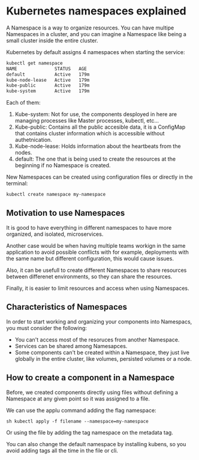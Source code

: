 # Kubernetes namespaces explained

A Namespace is a way to organize resources.
You can have multipe Namespaces in a cluster, and you can imagine a Namespace like being a small cluster inside the entire cluster.

Kubernetes by default assigns 4 namespaces when starting the service:

```sh
kubectl get namespace
NAME              STATUS   AGE
default           Active   179m
kube-node-lease   Active   179m
kube-public       Active   179m
kube-system       Active   179m
```
Each of them:

1. Kube-system: Not for use, the components desployed in here are managing processes like Master processes, kubectl, etc...
2. Kube-public: Contains all the public accesible data, it is a ConfigMap that contains cluster information which is accessible without authetnication.
3. Kube-node-lease: Holds information about the heartbeats from the nodes.
4. default: The one that is being used to create the resources at the beginning if no Namespace is created.

New Namespaces can be created using configuration files or directly in the terminal:

```sh
kubectl create namespace my-namespace
```
## Motivation to use Namespaces

It is good to have everything in different namespaces to have more organized, and isolated, microservices.

Another case would be when having multiple teams workign in the same application to avoid possible conflicts with for example, deployments with the same name but different configuration, this would cause issues.

Also, it can be usefull to create different Namespaces to share resources between differenet environments, so they can share the resources.

Finally, it is easier to limit resources and access when using Namespaces.

## Characteristics of Namespaces

In order to start working and organizing your components into Namespacs, you must consider the following:

* You can't access most of the resoruces from another Namespace.
* Services can be shared among Namesapces.
* Some components can't be created within a Namespace, they just live globally in the entire cluster, like volumes, persisted volumes or a node.

## How to create a component in a Namespace

Before, we created components directly using files without defining a Namespace at any given point so it was assigned to a file.

We can use the applu command adding the flag namespace:

```
sh kubectl apply -f filename --namespace=my-namespace
```

Or using the file by adding the tag namespace on the metadata tag.

You can also change the default namespace by installing kubens, so you avoid adding tags all the time in the file or cli.
